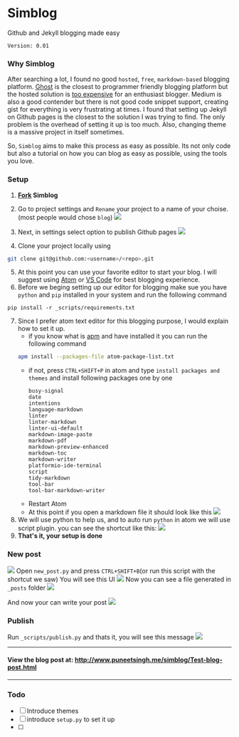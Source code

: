 # Simblog
Github and Jekyll blogging made easy

`Version: 0.01`

### Why Simblog

After searching a lot, I found no good `hosted`, `free`, `markdown-based` blogging platform. [Ghost](https://ghost.org) is the closest to programmer friendly blogging platform but the hosted solution is [too expensive](https://ghost.org/pricing/) for an enthusiast blogger.
Medium is also a good contender but there is not good code snippet support, creating gist for everything is very frustrating at times.
I found that setting up Jekyll on Github pages is the closest to the solution I was trying to find. The only problem is the overhead of setting it up is too much. Also, changing theme is a massive project in itself sometimes.

So, `Simblog` aims to make this process as easy as possible. Its not only code but also a tutorial on how you can blog as easy as possible, using the tools you love.

### Setup


1. **<a href="https://github.com/puneetsl/simblog/fork">Fork</a> Simblog**
2. Go to project settings and `Rename` your project to a name of your choise.(most people would chose `blog`)
![](http://i.imgur.com/h8rToJV.png)

3. Next, in settings select option to publish Github pages
![](http://i.imgur.com/vzGaf5Z.png)
4. Clone your project locally using
```sh
git clone git@github.com:<username>/<repo>.git
```
5. At this point you can use your favorite editor to start your blog. I will suggest using [Atom](https://atom.io/) or [VS Code](https://code.visualstudio.com/) for best blogging experience.
6. Before we beging setting up our editor for blogging make sue you have `python` and `pip` installed in your system and run the following command
```
pip install -r _scripts/requirements.txt
```
7. Since I prefer atom text editor for this blogging purpose, I would explain how to set it up.
    * if you know what is [apm](https://github.com/atom/apm) and have installed it you can run the following command
    ```sh
    apm install --packages-file atom-package-list.txt
    ```
    * if not, press `CTRL+SHIFT+P` in atom and type `install packages and themes` and install following packages one by one
      ```
      busy-signal
      date
      intentions
      language-markdown
      linter
      linter-markdown
      linter-ui-default
      markdown-image-paste
      markdown-pdf
      markdown-preview-enhanced
      markdown-toc
      markdown-writer
      platformio-ide-terminal
      script
      tidy-markdown
      tool-bar
      tool-bar-markdown-writer
      ```
    * Restart Atom
    * At this point if you open a markdown file it should look like this
    ![](http://i.imgur.com/AgaZEgD.png)
8. We will use python to help us, and to auto run `python` in atom we will use script plugin. you can see the shortcut like this:
![](http://i.imgur.com/CvvDnWe.png)
9. **That's it, your setup is done**

### New post
![](http://i.imgur.com/Fly5tjt.png)
Open `new_post.py` and press `CTRL+SHIFT+B`(or run this script with the shortcut we saw)
You will see this UI
![](http://i.imgur.com/29rHp11.png)
Now you can see a file generated in `_posts` folder
![](http://i.imgur.com/hMXVUWq.png)

And now your can write your post
![](http://i.imgur.com/UJFatoW.png)

### Publish
Run `_scripts/publish.py` and thats it, you will see this message
![](http://i.imgur.com/SGNEXlB.png)

-----
#### View the blog post at: http://www.puneetsingh.me/simblog/Test-blog-post.html
-----

### Todo
* [ ] Introduce themes
* [ ] introduce `setup.py` to set it up
* [ ]

